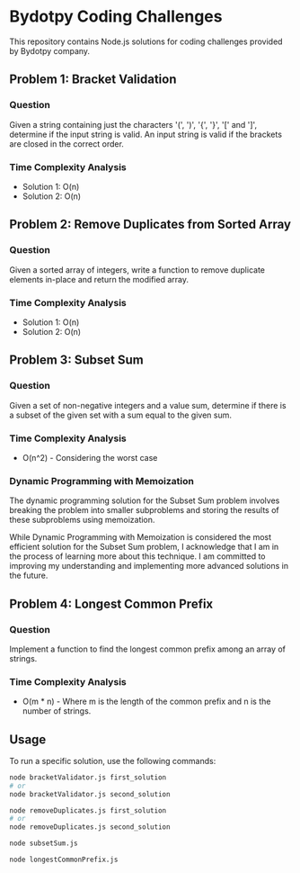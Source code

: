 # Bydotpy Coding Challenges

This repository contains Node.js solutions for coding challenges provided by Bydotpy company.

## Problem 1: Bracket Validation

### Question
Given a string containing just the characters '(', ')', '{', '}', '[' and ']', determine if the input string is valid. An input string is valid if the brackets are closed in the correct order.

### Time Complexity Analysis
- Solution 1: O(n)
- Solution 2: O(n)

## Problem 2: Remove Duplicates from Sorted Array

### Question
Given a sorted array of integers, write a function to remove duplicate elements in-place and return the modified array.

### Time Complexity Analysis
- Solution 1: O(n)
- Solution 2: O(n)

## Problem 3: Subset Sum

### Question
Given a set of non-negative integers and a value sum, determine if there is a subset of the given set with a sum equal to the given sum.

### Time Complexity Analysis
- O(n^2) - Considering the worst case

### Dynamic Programming with Memoization
The dynamic programming solution for the Subset Sum problem involves breaking the problem into smaller subproblems and storing the results of these subproblems using memoization.

While Dynamic Programming with Memoization is considered the most efficient solution for the Subset Sum problem, I acknowledge that I am in the process of learning more about this technique. I am committed to improving my understanding and implementing more advanced solutions in the future.

## Problem 4: Longest Common Prefix

### Question
Implement a function to find the longest common prefix among an array of strings.

### Time Complexity Analysis
- O(m * n) - Where m is the length of the common prefix and n is the number of strings.

## Usage

To run a specific solution, use the following commands:

```bash
node bracketValidator.js first_solution
# or
node bracketValidator.js second_solution

node removeDuplicates.js first_solution
# or
node removeDuplicates.js second_solution

node subsetSum.js

node longestCommonPrefix.js
